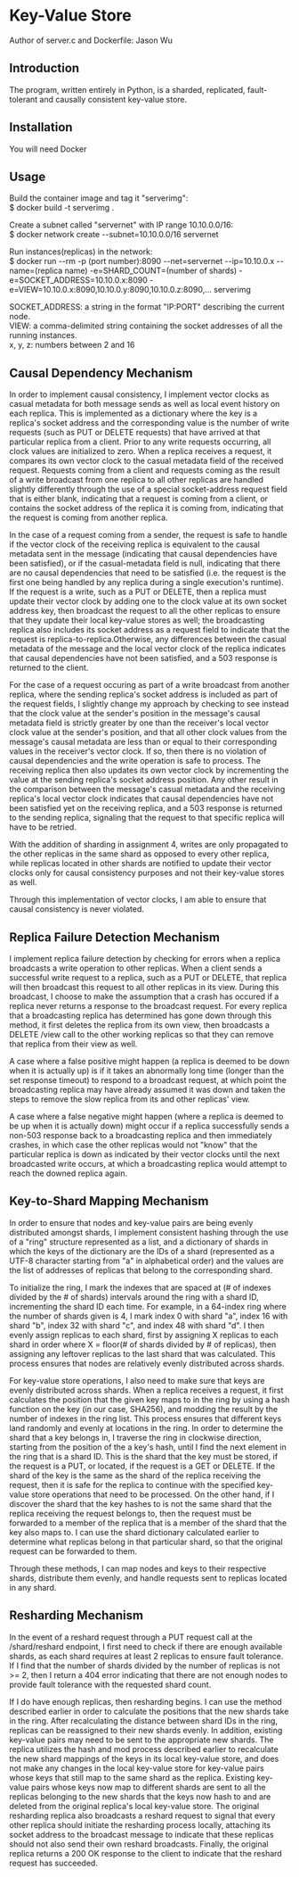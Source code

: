 # Key-Value Store
Author of server.c and Dockerfile: Jason Wu

## Introduction
The program, written entirely in Python, is a sharded, replicated, fault-tolerant and causally consistent key-value store.

## Installation
You will need Docker

## Usage
Build the container image and tag it "serverimg":  
$ docker build -t serverimg .

Create a subnet called "servernet" with IP range 10.10.0.0/16:  
$ docker network create --subnet=10.10.0.0/16 servernet

Run instances(replicas) in the network:  
$ docker run --rm -p (port number):8090 --net=servernet --ip=10.10.0.x --name=(replica name) -e=SHARD_COUNT=(number of shards) -e=SOCKET_ADDRESS=10.10.0.x:8090 -e=VIEW=10.10.0.x:8090,10.10.0.y:8090,10.10.0.z:8090,... serverimg

SOCKET_ADDRESS: a string in the format "IP:PORT" describing the current node.  
VIEW: a comma-delimited string containing the socket addresses of all the running instances.  
x, y, z: numbers between 2 and 16

## Causal Dependency Mechanism

In order to implement causal consistency, I implement vector clocks as casual metadata for both message sends as well as local event history on each replica. This is implemented as a dictionary where the key is a replica's socket address and the corresponding value is the number of write requests (such as PUT or DELETE requests) that have arrived at that particular replica from a client. Prior to any write requests occurring, all clock values are initialized to zero. When a replica receives a request, it compares its own vector clock to the casual metadata field of the received request. Requests coming from a client and requests coming as the result of a write broadcast from one replica to all other replicas are handled slightly differently through the use of a special socket-address request field that is either blank, indicating that a request is coming from a client, or contains the socket address of the replica it is coming from, indicating that the request is coming from another replica.

In the case of a request coming from a sender, the request is safe to handle if the vector clock of the receiving replica is equivalent to the causal metadata sent in the message (indicating that causal dependencies have been satisfied), or if the casual-metadata field is null, indicating that there are no causal dependencies that need to be satisfied (i.e. the request is the first one being handled by any replica during a single execution's runtime). If the request is a write, such as a PUT or DELETE, then a replica must update their vector clock by adding one to the clock value at its own socket address key, then broadcast the request to all the other replicas to ensure that they update their local key-value stores as well; the broadcasting replica also includes its socket address as a request field to indicate that the request is replica-to-replica.Otherwise, any differences between the casual metadata of the message and the local vector clock of the replica indicates that causal dependencies have not been satisfied, and a 503 response is returned to the client.

For the case of a request occuring as part of a write broadcast from another replica, where the sending replica's socket address is included as part of the request fields, I slightly change my approach by checking to see instead that the clock value at the sender's position in the message's causal metadata field is strictly greater by one than the receiver's local vector clock value at the sender's position, and that all other clock values from the message's causal metadata are less than or equal to their corresponding values in the receiver's vector clock. If so, then there is no violation of causal dependencies and the write operation is safe to process. The receiving replica then also updates its own vector clock by incrementing the value at the sending replica's socket address position. Any other result in the comparison between the message's casual metadata and the receiving replica's local vector clock indicates that causal dependencies have not been satisfied yet on the receiving replica, and a 503 response is returned to the sending replica, signaling that the request to that specific replica will have to be retried.

With the addition of sharding in assignment 4, writes are only propagated to the other replicas in the same shard as opposed to every other replica, while replicas located in other shards are notified to update their vector clocks only for causal consistency purposes and not their key-value stores as well.

Through this implementation of vector clocks, I am able to ensure that causal consistency is never violated.

## Replica Failure Detection Mechanism

I implement replica failure detection by checking for errors when a replica broadcasts a write operation to other replicas. When a client sends a successful write request to a replica, such as a PUT or DELETE, that replica will then broadcast this request to all other replicas in its view. During this broadcast, I choose to make the assumption that a crash has occured if a replica never returns a response to the broadcast request. For every replica that a broadcasting replica has determined has gone down through this method, it first deletes the replica from its own view, then broadcasts a DELETE /view call to the other working replicas so that they can remove that replica from their view as well.

A case where a false positive might happen (a replica is deemed to be down when it is actually up) is if it takes an abnormally long time (longer than the set response timeout) to respond to a broadcast request, at which point the broadcasting replica may have already assumed it was down and taken the steps to remove the slow replica from its and other replicas' view.

A case where a false negative might happen (where a replica is deemed to be up when it is actually down) might occur if a replica successfully sends a non-503 response back to a broadcasting replica and then immediately crashes, in which case the other replicas would not "know" that the particular replica is down as indicated by their vector clocks until the next broadcasted write occurs, at which a broadcasting replica would attempt to reach the downed replica again.

## Key-to-Shard Mapping Mechanism

In order to ensure that nodes and key-value pairs are being evenly distributed amongst shards, I implement consistent hashing through the use of a "ring" structure represented as a list, and a dictionary of shards in which the keys of the dictionary are the IDs of a shard (represented as a UTF-8 character starting from "a" in alphabetical order) and the values are the list of addresses of replicas that belong to the corresponding shard. 

To initialize the ring, I mark the indexes that are spaced at (# of indexes divided by the # of shards) intervals around the ring with a shard ID, incrementing the shard ID each time. For example, in a 64-index ring where the number of shards given is 4, I mark index 0 with shard "a", index 16 with shard "b", index 32 with shard "c", and index 48 with shard "d". I then evenly assign replicas to each shard, first by assigning X replicas to each shard in order where X = floor(# of shards divided by # of replicas), then assigning any leftover replicas to the last shard that was calculated. This process ensures that nodes are relatively evenly distributed across shards.

For key-value store operations, I also need to make sure that keys are evenly distributed across shards. When a replica receives a request, it first calculates the position that the given key maps to in the ring by using a hash function on the key (in our case, SHA256), and modding the result by the number of indexes in the ring list. This process ensures that different keys land randomly and evenly at locations in the ring. In order to determine the shard that a key belongs in, I traverse the ring in clockwise direction, starting from the position of the a key's hash, until I find the next element in the ring that is a shard ID. This is the shard that the key must be stored, if the request is a PUT, or located, if the request is a GET or DELETE. If the shard of the key is the same as the shard of the replica receiving the request, then it is safe for the replica to continue with the specified key-value store operations that need to be processed. On the other hand, if I discover the shard that the key hashes to is not the same shard that the replica receiving the request belongs to, then the request must be forwarded to a member of the replica that is a member of the shard that the key also maps to. I can use the shard dictionary calculated earlier to determine what replicas belong in that particular shard, so that the original request can be forwarded to them.

Through these methods, I can map nodes and keys to their respective shards, distribute them evenly, and handle requests sent to replicas located in any shard.

## Resharding Mechanism

In the event of a reshard request through a PUT request call at the /shard/reshard endpoint, I first need to check if there are enough available shards, as each shard requires at least 2 replicas to ensure fault tolerance. If I find that the number of shards divided by the number of replicas is not >= 2, then I return a 404 error indicating that there are not enough nodes to provide fault tolerance with the requested shard count.

If I do have enough replicas, then resharding begins. I can use the method described earlier in order to calculate the positions that the new shards take in the ring. After recalculating the distance between shard IDs in the ring, replicas can be reassigned to their new shards evenly. In addition, existing key-value pairs may need to be sent to the appropriate new shards. The replica utilizes the hash and mod process described earlier to recalculate the new shard mappings of the keys in its local key-value store, and does not make any changes in the local key-value store for key-value pairs whose keys that still map to the same shard as the replica. Existing key-value pairs whose keys now map to different shards are sent to all the replicas belonging to the new shards that the keys now hash to and are deleted from the original replica's local key-value store. The original resharding replica also broadcasts a reshard request to signal that every other replica should initiate the resharding process locally, attaching its socket address to the broadcast message to indicate that these replicas should not also send their own reshard broadcasts. Finally, the original replica returns a 200 OK response to the client to indicate that the reshard request has succeeded.